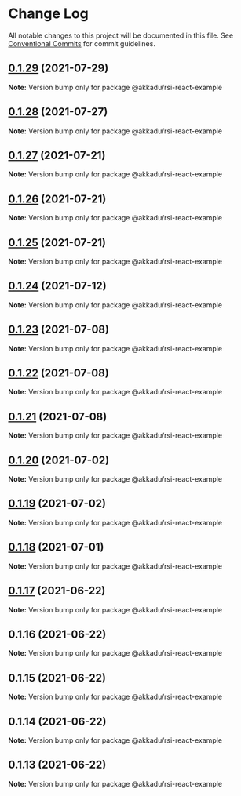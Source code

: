 # Change Log

All notable changes to this project will be documented in this file.
See [Conventional Commits](https://conventionalcommits.org) for commit guidelines.

## [0.1.29](https://github.com/Akkadu/rsi-api-widgets/compare/@akkadu/rsi-react-example@0.1.28...@akkadu/rsi-react-example@0.1.29) (2021-07-29)

**Note:** Version bump only for package @akkadu/rsi-react-example





## [0.1.28](https://github.com/Akkadu/rsi-api-widgets/compare/@akkadu/rsi-react-example@0.1.27...@akkadu/rsi-react-example@0.1.28) (2021-07-27)

**Note:** Version bump only for package @akkadu/rsi-react-example





## [0.1.27](https://github.com/Akkadu/rsi-api-widgets/compare/@akkadu/rsi-react-example@0.1.26...@akkadu/rsi-react-example@0.1.27) (2021-07-21)

**Note:** Version bump only for package @akkadu/rsi-react-example





## [0.1.26](https://github.com/Akkadu/rsi-api-widgets/compare/@akkadu/rsi-react-example@0.1.25...@akkadu/rsi-react-example@0.1.26) (2021-07-21)

**Note:** Version bump only for package @akkadu/rsi-react-example





## [0.1.25](https://github.com/Akkadu/rsi-api-widgets/compare/@akkadu/rsi-react-example@0.1.24...@akkadu/rsi-react-example@0.1.25) (2021-07-21)

**Note:** Version bump only for package @akkadu/rsi-react-example





## [0.1.24](https://github.com/Akkadu/rsi-api-widgets/compare/@akkadu/rsi-react-example@0.1.23...@akkadu/rsi-react-example@0.1.24) (2021-07-12)

**Note:** Version bump only for package @akkadu/rsi-react-example





## [0.1.23](https://github.com/Akkadu/rsi-api-widgets/compare/@akkadu/rsi-react-example@0.1.22...@akkadu/rsi-react-example@0.1.23) (2021-07-08)

**Note:** Version bump only for package @akkadu/rsi-react-example





## [0.1.22](https://github.com/Akkadu/rsi-api-widgets/compare/@akkadu/rsi-react-example@0.1.21...@akkadu/rsi-react-example@0.1.22) (2021-07-08)

**Note:** Version bump only for package @akkadu/rsi-react-example





## [0.1.21](https://github.com/Akkadu/rsi-api-widgets/compare/@akkadu/rsi-react-example@0.1.20...@akkadu/rsi-react-example@0.1.21) (2021-07-08)

**Note:** Version bump only for package @akkadu/rsi-react-example





## [0.1.20](https://github.com/Akkadu/rsi-api-widgets/compare/@akkadu/rsi-react-example@0.1.19...@akkadu/rsi-react-example@0.1.20) (2021-07-02)

**Note:** Version bump only for package @akkadu/rsi-react-example





## [0.1.19](https://github.com/Akkadu/rsi-api-widgets/compare/@akkadu/rsi-react-example@0.1.18...@akkadu/rsi-react-example@0.1.19) (2021-07-02)

**Note:** Version bump only for package @akkadu/rsi-react-example





## [0.1.18](https://github.com/Akkadu/rsi-api-widgets/compare/@akkadu/rsi-react-example@0.1.17...@akkadu/rsi-react-example@0.1.18) (2021-07-01)

**Note:** Version bump only for package @akkadu/rsi-react-example





## [0.1.17](https://github.com/Akkadu/rsi-api-widgets/compare/@akkadu/rsi-react-example@0.1.16...@akkadu/rsi-react-example@0.1.17) (2021-06-22)

**Note:** Version bump only for package @akkadu/rsi-react-example





## 0.1.16 (2021-06-22)

**Note:** Version bump only for package @akkadu/rsi-react-example





## 0.1.15 (2021-06-22)

**Note:** Version bump only for package @akkadu/rsi-react-example





## 0.1.14 (2021-06-22)

**Note:** Version bump only for package @akkadu/rsi-react-example





## 0.1.13 (2021-06-22)

**Note:** Version bump only for package @akkadu/rsi-react-example
